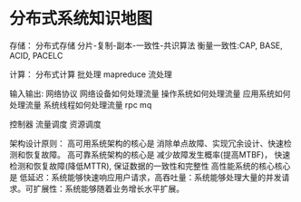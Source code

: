 <!-- ---
title: 分布式系统基础知识
description: 分布式系统核心概念与架构设计，包括分布式存储、计算、网络协议等关键知识点
date: 2024-03-17
layout: default
parent: 打铁还需自身硬
nav_order: 4
tags:
  - 分布式系统
  - 系统架构
  - 分布式存储
  - 分布式计算
  - 网络协议
  - 系统设计
--- -->

# 分布式系统知识地图

存储：
分布式存储
分片-复制-副本-一致性-共识算法
衡量一致性:CAP, BASE, ACID, PACELC

计算：
分布式计算
批处理 mapreduce
流处理 

输入输出:
网络协议
网络设备如何处理流量
操作系统如何处理流量
应用系统如何处理流量
系统线程如何处理流量
rpc
mq

控制器
流量调度
资源调度

架构设计原则：
高可用系统架构的核心是 消除单点故障、实现冗余设计、快速检测和恢复故障。
高可靠系统架构的核心是 减少故障发生概率(提高MTBF)， 快速检测和恢复故障(降低MTTR), 保证数据的一致性和完整性
高性能系统的核心核心是 低延迟：系统能够快速响应用户请求，高吞吐量：系统能够处理大量的并发请求。可扩展性：系统能够随着业务增长水平扩展。



